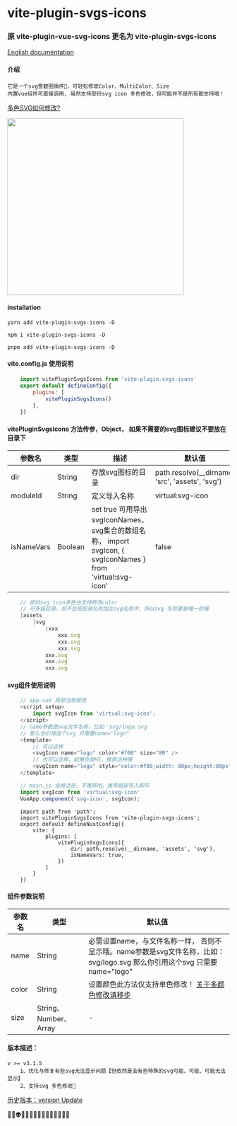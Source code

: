 # vite-plugin-svgs-icons
### 原 vite-plugin-vue-svg-icons 更名为 vite-plugin-svgs-icons
[English documentation](README.en.md) 

<!-- [Nuxt3 nuxt-svg-icon](https://github.com/335296558/nuxt-svg-icon) -->

#### 介绍
    它是一个svg雪碧图插件🤔，可轻松修改Color、MultiColor、Size
    内置vue组件可直接调用, 虽然支持部份svg icon 多色修改，但可能并不是所有都支持哦！
    
[多色SVG如何修改?](MULTICOLOR.md)

<img src="./demo/src/assets/testing_git_svgs.gif" width="400px">

#### installation
    yarn add vite-plugin-svgs-icons -D

    npm i vite-plugin-svgs-icons -D

    pnpm add vite-plugin-svgs-icons -D

#### vite.config.js 使用说明
```js
    import vitePluginSvgsIcons from 'vite-plugin-svgs-icons'
    export default defineConfig({
        plugins: [
            vitePluginSvgsIcons()
        ],
    })
```
#### vitePluginSvgsIcons 方法传参，Object， 如果不需要的svg图标建议不要放在目录下

| 参数名 | 类型 | 描述 | 默认值 |
| -------- | -------- | -------- | -------- |
|dir|String|存放svg图标的目录|path.resolve(__dirname, 'src', 'assets', 'svg')|
|moduleId|String|定义导入名称|virtual:svg-icon|
|isNameVars|Boolean|set true 可用导出svgIconNames，svg集合的数组名称， import svgIcon, { svgIconNames } from 'virtual:svg-icon'|false|

<!-- |ssr|boolean|直接服务端渲染|false| -->

```js
    // 部份svg icon多色也支持修改color
    // 可多级目录，但不会把目录名称加在svg名称中，所以svg 名称要是唯一的喔
    |assets
        |svg
            |xxx
                xxx.svg
                xxx.svg
                xxx.svg
            xxx.svg
            xxx.svg
            xxx.svg
```
#### svg组件使用说明
```js
    // app.vue 局部注册使用
    <script setup>
        import svgIcon from 'virtual:svg-icon';
    </script>
    // name参数是svg文件名称，比如：svg/logo.svg
    // 那么你引用这个svg 只需要name="logo"
    <template>
        // 可以这样
        <svgIcon name="logo" color="#f00" size="80" />
        // 也可以这样，如果你是H5，推荐这种喔
        <svgIcon name="logo" style="color:#f00;width: 80px;height:80px" />
    </template>
```

```js
    // main.js 全局注册，不推荐哈，推荐局部导入即可
    import svgIcon from 'virtual:svg-icon'
    VueApp.component('svg-icon', svgIcon);
```

```Nuxt 也是一样的
    import path from 'path';
    import vitePluginSvgsIcons from 'vite-plugin-svgs-icons';
    export default defineNuxtConfig({
        vite: {
            plugins: [
                vitePluginSvgsIcons({
                    dir: path.resolve(__dirname, 'assets', 'svg'),
                    isNameVars: true,
                })
            ]
        }
    })
```

#### 组件参数说明
| 参数名 | 类型 | 默认值 |
| -------- | ------- | -------- |
|name|String|必需设置name，与文件名称一样， 否则不显示哦。name参数是svg文件名称，比如：svg/logo.svg 那么你引用这个svg 只需要name="logo"|
|color|String| 设置颜色此方法仅支持单色修改！ [关于多颜色修改请移步](MULTICOLOR.md)|
|size|String、Number、Array| - |

<!-- [示列图像]() -->


#### 版本描述：
    v >= v3.1.5 
        1、优化与修复有些svg无法显示问题【但依然是会有些特殊的svg可能、可能、可能无法显示】
        2、支持svg 多色修改🤪

[历史版本：version Update](VERSION.md) 

🤡👻👽👾🤖😈🤠👺👹😉😜🤪🤪🤪🤪